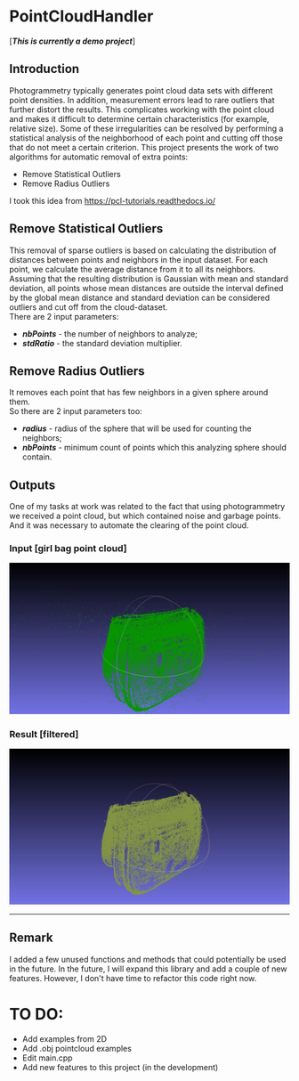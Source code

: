 # PointCloudHandler
[***This is currently a demo project***]
## Introduction  
Photogrammetry typically generates point cloud data sets with different point densities. In addition, measurement errors lead to rare outliers that further distort the results. This complicates working with the point cloud and makes it difficult to determine certain characteristics (for example, relative size). Some of these irregularities can be resolved by performing a statistical analysis of the neighborhood of each point and cutting off those that do not meet a certain criterion.
This project presents the work of two algorithms for automatic removal of extra points:
- Remove Statistical Outliers
- Remove Radius Outliers  

I took this idea from https://pcl-tutorials.readthedocs.io/

## Remove Statistical Outliers 
This removal of sparse outliers is based on calculating the distribution of distances between points and neighbors in the input dataset. For each point, we calculate the average distance from it to all its neighbors. Assuming that the resulting distribution is Gaussian with mean and standard deviation, all points whose mean distances are outside the interval defined by the global mean distance and standard deviation can be considered outliers and cut off from the cloud-dataset.  
There are 2 input parameters:  
 - ***nbPoints*** - the number of neighbors to analyze;
 - ***stdRatio*** - the standard deviation multiplier.  
 ## Remove Radius Outliers
 It removes each point that has few neighbors in a given sphere around them.  
 So there are 2 input parameters too:  
  - ***radius*** - radius of the sphere that will be used for counting the neighbors;  
  - ***nbPoints*** - minimum count of points which this analyzing sphere should contain.  
  
 ## Outputs  
 One of my tasks at work was related to the fact that using photogrammetry we received a point cloud, but which contained noise and garbage points. And it was necessary to automate the clearing of the point cloud.  
 ### Input [girl bag point cloud]
 ![jpg](https://github.com/serjik85kg/PointCloudHandler/blob/main/examples/girl_bag.jpg)  
 ### Result [filtered]
 ![jpg](https://github.com/serjik85kg/PointCloudHandler/blob/main/examples/girl_bag_filtered.jpg)  
 __________________________________________________________________________________________________
 ## Remark
 I added a few unused functions and methods that could potentially be used in the future. In the future, I will expand this library and add a couple of new features. However, I don't have time to refactor this code right now.
 
# TO DO:  
 - Add examples from 2D
 - Add .obj pointcloud examples
 - Edit main.cpp
 - Add new features to this project (in the development)

